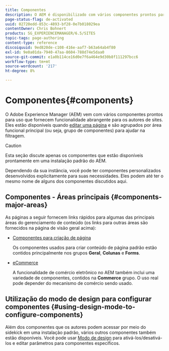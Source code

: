 ```yaml
---
title: Componentes
description: O AEM é disponibilizado com vários componentes prontos para uso que fornecem funcionalidade abrangente para os autores de sites.
page-status-flag: de-activated
uuid: 02720edd-853c-4893-bf28-0e7b018029ea
contentOwner: Chris Bohnert
products: SG_EXPERIENCEMANAGER/6.5/SITES
topic-tags: page-authoring
content-type: reference
discoiquuid: 9ed820de-c108-416e-aaf7-b63a64ab4f80
exl-id: 9e0a01da-7940-47aa-8604-788d74e5daa0
source-git-commit: e1a0b114ce16d0e7f6a464e9d30b8f111297bcc6
workflow-type: tm+mt
source-wordcount: '217'
ht-degree: 8%

---
```


# Componentes{#components}

O Adobe Experience Manager (AEM) vem com vários componentes prontos para uso que fornecem funcionalidade abrangente para os autores de sites. Eles estão disponíveis quando [editar uma página](/help/sites-classic-ui-authoring/classic-page-author-edit-content.md) e são agrupados por área funcional principal (ou seja, grupo de componentes) para ajudar na filtragem.

>[!CAUTION]
>
>Esta seção discute apenas os componentes que estão disponíveis prontamente em uma instalação padrão do AEM.
>
>Dependendo da sua instância, você pode ter componentes personalizados desenvolvidos explicitamente para suas necessidades. Eles podem até ter o mesmo nome de alguns dos componentes discutidos aqui.

## Componentes - Áreas principais {#components-major-areas}

As páginas a seguir fornecem links rápidos para algumas das principais áreas do gerenciamento de conteúdo (os links para outras áreas são fornecidos na página de visão geral acima):

* [Componentes para criação de página](/help/sites-classic-ui-authoring/classic-page-author-edit-mode.md)

   Os componentes usados para criar conteúdo de página padrão estão contidos principalmente nos grupos **Geral**, **Colunas** e **Forms**.

* [eCommerce](/help/commerce/cif-classic/administering/ecommerce.md)

   A funcionalidade de comércio eletrônico no AEM também inclui uma variedade de componentes, contidos na **Commerce** grupo. O uso real pode depender do mecanismo de comércio sendo usado.

## Utilização do modo de design para configurar componentes {#using-design-mode-to-configure-components}

Além dos componentes que os autores podem acessar por meio do sidekick em uma instalação padrão, vários outros componentes também estão disponíveis. Você pode usar [Modo de design](/help/sites-classic-ui-authoring/classic-page-author-design-mode.md#enable-disable-components) para ativá-los/desativá-los e editar parâmetros para componentes específicos.
